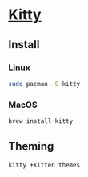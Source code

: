 # [Kitty](https://sw.kovidgoyal.net/kitty/conf/)

## Install

### Linux

```sh
sudo pacman -S kitty
```

### MacOS

```sh
brew install kitty
```

## Theming

```sh
kitty +kitten themes
```
